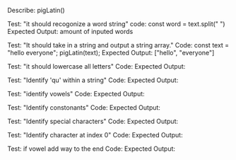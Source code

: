 Describe: pigLatin()

Test: "it should recogonize a word string"
code:
const word = text.split(" ")
Expected Output: amount of inputed words

Test: "It should take in a string and output a string array."
Code:
const text = "hello everyone";
pigLatin(text);
Expected Output: ["hello", "everyone"]

Test: "it should lowercase all letters"
Code: 
Expected Output:

Test: "Identify 'qu' within a string"
Code:
Expected Output:

Test: "identify vowels"
Code:
Expected Output:

Test: "Identify constonants"
Code:
Expected Output:

Test: "Identify special characters"
Code:
Expected Output:

Test: "Identify character at index 0"
Code:
Expected Output:

Test: if vowel add way to the end
Code:
Expected Output:














<!--                        For Refference                           -->

<!-- Test: "It recognizes a single vowel."
Code: vowelCounter("a"); Adding an array that encompasses all vowls [aeiou]
Expected Output: 1

Test: "It recognizes a single vowel regardless of case."
Code: vowelCounter("A");
Expected Output: 1

Test: "It ignores non-alphabetical characters since they can't be vowels."
Code: vowelCounter("*&$92%");Adding an array that encompasses all letters (or special symbols) []
Expected Output: 0

Test: "It recognizes a single vowel in a word with multiple characters."
Code: vowelCounter("cat");
Expected Output: 1

Test: "It recognizes multiple vowels in a single word."
Code: vowelCounter("cater");
Expected Output: 2

Test: "It recognizes vowels in a multiple-word sentence."
Code: vowelCounter("cats catered the event");
Expected Output: 7

Test: "It recognizes vowels in a multiple word sentence regardless of capitalization."
Code: vowelCounter("CATS CATERED THE EVENT");
Expected Output: 7

Test: "It recognizes all vowels in a multiple-word sentence regardless of inconsistent capitalization."
Code: vowelCounter("CaTS CATEReD ThE EveNT");
Expected Output: 7 -->